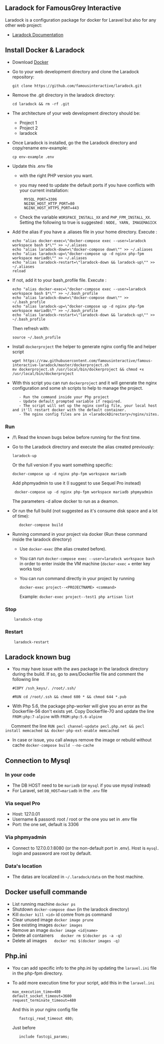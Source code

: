 ## Laradock for FamousGrey Interactive

   Laradock is a configuration package for docker for Laravel but also for any other web project:
   - [Laradock Documentation](http://laradock.io/)

## Install Docker & Laradock

   - Download [Docker](https://www.docker.com/docker-mac)
   - Go to your web development directory and clone the Laradock repository:

         git clone https://github.com/famousinteractive/laradock.git

   - Remove the .git directory in the laradock directory:

         cd laradock && rm -rf .git

   - The architecture of your web development directory should be:
        + Project 1
        + Project 2
        + laradock

   - Once Laradock is installed, go the the Laradock directory and copy/rename env-example:

         cp env-example .env

   - Update this .env file 
   
        - with the right PHP version you want. 
        - you may need to update the default ports if you have conflicts with your current installation:

                MYSQL_PORT=3306 
                NGINX_HOST_HTTP_PORT=80
                NGINX_HOST_HTTPS_PORT=443
   
        - Check the variable `WORSPACE_INSTALL_XX` and `PHP_FPM_INSTALL_XX`. Setting the following to true is suggested : `NODE, YARN, IMAGEMAGICK`

   - Add the alias if you have a .aliases file in your home directory. Execute :

         echo "alias docker-exec=\"docker-compose exec --user=laradock workspace bash $*\"" >> ~/.aliases
         echo "alias laradock-down=\"docker-compose down\"" >> ~/.aliases
         echo "alias laradock-up=\"docker-compose up -d nginx php-fpm workspace mariadb\"" >> ~/.aliases
         echo "alias laradock-restart=\"laradock-down && laradock-up\"" >> ~/.aliases
         reload

   - If not, add it to your bash_profile file. Execute : 

         echo "alias docker-exec=\"docker-compose exec --user=laradock workspace bash $*\"" >> ~/.bash_profile
         echo "alias laradock-down=\"docker-compose down\"" >> ~/.bash_profile
         echo "alias laradock-up=\"docker-compose up -d nginx php-fpm workspace mariadb\"" >> ~/.bash_profile
         echo "alias laradock-restart=\"laradock-down && laradock-up\"" >> ~/.bash_profile

        Then refresh with:

         source ~/.bash_profile

   - Install `dockerproject` the helper to generate nginx config file and helper script

         wget https://raw.githubusercontent.com/famousinteractive/famous-interactive-laradock/master/dockerproject.sh
         mv dockerproject.sh /usr/local/bin/dockerproject && chmod +x /usr/local/bin/dockerproject


   - With this script you can run `dockerproject` and it will generate the nginx configuration and some sh scripts to help to manage the project.
                
            - Run the command inside your Php project
            - Update default prompted variable if required.
            - The script will set up the nginx config file, your local host and it'll restart docker with the default container. 
            - The nginx config files are in <laradockDirectory>/nginx/sites.

### Run
   - /!\ Read the known bugs below before running for the first time.
   - Go to the Laradock directory and execute the alias created previously:
   
         laradock-up
         
      Or the full version if you want something specific: 

         docker-compose up -d nginx php-fpm workspace mariadb

      Add phpmyadmin to use it (I suggest to use Sequel Pro instead)

          docker-compose up -d nginx php-fpm workspace mariadb phpmyadmin

      The parameters -d allow docker to run as a deamon.      

   - Or run the full build (not suggested as it's consume disk space and a lot of time):

            docker-compose build

   - Running command in your project via docker (Run these command inside the laradock directory)
        - Use `docker-exec` (the alias created before).
        - You can run `docker-compose exec --user=laradock workspace bash` in order to enter inside the VM machine (`docker-exec` + enter key works too)
        - You can run command directly in your project by running

            `docker-exec project--<PROJECTNAME> <command>`

            Example: `docker-exec project--test1 php artisan list`
            
   ### Stop
   
        laradock-stop
        
   ### Restart
        
        laradock-restart              

## Laradock known bug
   - You may have issue with the aws package in the laradock directory during the build. If so, go to aws/Dockerfile file and comment the following line

        `#COPY /ssh_keys/. /root/.ssh/`

        `#RUN cd /root/.ssh && chmod 600 * && chmod 644 *.pub`

   - With Php 5.6, the package php-worker will give you an error as the Dockerfile-56 don't exists yet. Copy Dockerfile-70 and update the line `FROM:php:7-alpine` with `FROM:php:5.6-alpine`

      Comment the line `RUN pecl channel-update pecl.php.net && pecl install memcached && docker-php-ext-enable memcached`

   - In case or issue, you call always remove the image or rebuild without cache `docker-compose build --no-cache`

## Connection to Mysql

   ### In your code

   - The DB HOST need to be `mariadb` (or `mysql` if you use mysql instead)
   - For Laravel, set `DB_HOST=mariadb` in the `.env` file

   ### Via sequel Pro

   - Host: 127.0.01
   - Username & passord: root / root or the one you set in .env file
   - Port: the one set, default is 3306

   ### Via phpmyadmin

   - Connect to 127.0.0.1:8080 (or the non-default port in .env). Host is `mysql`. login and password are root by default.
 
   ### Data's location

   - The datas are localized in `~/.laradock/data` on the host machine.
          
## Docker usefull commande

   - List running machine `docker ps`
   - Shutdown `docker-compose down` (in the laradock directory)
   - Kill `docker kill <id>` id comre from ps command
   - Clear unused image `docker image prune`
   - See existing images `docker images`
   - Remove an image `docker image <id|name>`
   - Delete all containers
      `docker rm $(docker ps -a -q)`
   - Delete all images
      `docker rmi $(docker images -q)`

## Php.ini

   - You can add specific info to the php.ini by updating the `laravel.ini` file in the php-fpm directory.
   - To add more execution time for your script, add this in the `laravel.ini`

         max_execution_time=480
         default_socket_timeout=3600
         request_terminate_timeout=480

        And this in your nginx config file

            fastcgi_read_timeout 480;

        Just before

            include fastcgi_params;
